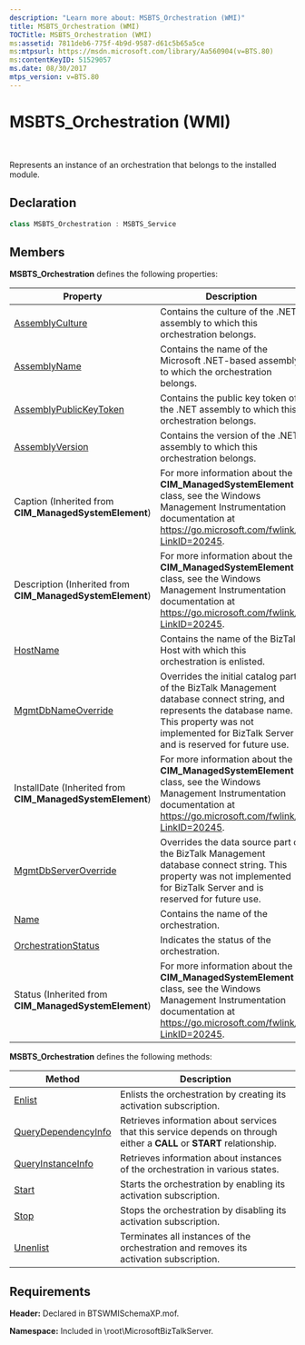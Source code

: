 ```yaml
---
description: "Learn more about: MSBTS_Orchestration (WMI)"
title: MSBTS_Orchestration (WMI)
TOCTitle: MSBTS_Orchestration (WMI)
ms:assetid: 7811deb6-775f-4b9d-9587-d61c5b65a5ce
ms:mtpsurl: https://msdn.microsoft.com/library/Aa560904(v=BTS.80)
ms:contentKeyID: 51529057
ms.date: 08/30/2017
mtps_version: v=BTS.80
---
```


# MSBTS\_Orchestration (WMI)

 

Represents an instance of an orchestration that belongs to the installed module.

## Declaration

```C#
class MSBTS_Orchestration : MSBTS_Service  
```

## Members

**MSBTS\_Orchestration** defines the following properties:

<table>
<thead>
<tr class="header">
<th>Property</th>
<th>Description</th>
</tr>
</thead>
<tbody>
<tr class="odd">
<td><a href="msbts-orchestration-assemblyculture-property-wmi.md">AssemblyCulture</a></td>
<td>Contains the culture of the .NET assembly to which this orchestration belongs.</td>
</tr>
<tr class="even">
<td><a href="msbts-orchestration-assemblyname-property-wmi.md">AssemblyName</a></td>
<td>Contains the name of the Microsoft .NET-based assembly to which the orchestration belongs.</td>
</tr>
<tr class="odd">
<td><a href="msbts-orchestration-assemblypublickeytoken-property-wmi.md">AssemblyPublicKeyToken</a></td>
<td>Contains the public key token of the .NET assembly to which this orchestration belongs.</td>
</tr>
<tr class="even">
<td><a href="msbts-orchestration-assemblyversion-property-wmi.md">AssemblyVersion</a></td>
<td>Contains the version of the .NET assembly to which this orchestration belongs.</td>
</tr>
<tr class="odd">
<td>Caption (Inherited from <strong>CIM_ManagedSystemElement</strong>)</td>
<td>For more information about the <strong>CIM_ManagedSystemElement</strong> class, see the Windows Management Instrumentation documentation at <a href="/windows/win32/cimwin32prov/cim-managedsystemelement">https://go.microsoft.com/fwlink/?LinkID=20245</a>.</td>
</tr>
<tr class="even">
<td>Description (Inherited from <strong>CIM_ManagedSystemElement</strong>)</td>
<td>For more information about the <strong>CIM_ManagedSystemElement</strong> class, see the Windows Management Instrumentation documentation at <a href="/windows/win32/cimwin32prov/cim-managedsystemelement">https://go.microsoft.com/fwlink/?LinkID=20245</a>.</td>
</tr>
<tr class="odd">
<td><a href="msbts-orchestration-hostname-property-wmi.md">HostName</a></td>
<td>Contains the name of the BizTalk Host with which this orchestration is enlisted.</td>
</tr>
<tr class="even">
<td><a href="msbts-orchestration-mgmtdbnameoverride-property-wmi.md">MgmtDbNameOverride</a></td>
<td>Overrides the initial catalog part of the BizTalk Management database connect string, and represents the database name. This property was not implemented for BizTalk Server and is reserved for future use.</td>
</tr>
<tr class="odd">
<td>InstallDate (Inherited from <strong>CIM_ManagedSystemElement</strong>)</td>
<td>For more information about the <strong>CIM_ManagedSystemElement</strong> class, see the Windows Management Instrumentation documentation at <a href="/windows/win32/cimwin32prov/cim-managedsystemelement">https://go.microsoft.com/fwlink/?LinkID=20245</a>.</td>
</tr>
<tr class="even">
<td><a href="msbts-orchestration-mgmtdbserveroverride-property-wmi.md">MgmtDbServerOverride</a></td>
<td>Overrides the data source part of the BizTalk Management database connect string. This property was not implemented for BizTalk Server and is reserved for future use.</td>
</tr>
<tr class="odd">
<td><a href="msbts-orchestration-name-property-wmi.md">Name</a></td>
<td>Contains the name of the orchestration.</td>
</tr>
<tr class="even">
<td><a href="msbts-orchestration-orchestrationstatus-property-wmi.md">OrchestrationStatus</a></td>
<td>Indicates the status of the orchestration.</td>
</tr>
<tr class="odd">
<td>Status (Inherited from <strong>CIM_ManagedSystemElement</strong>)</td>
<td>For more information about the <strong>CIM_ManagedSystemElement</strong> class, see the Windows Management Instrumentation documentation at <a href="/windows/win32/cimwin32prov/cim-managedsystemelement">https://go.microsoft.com/fwlink/?LinkID=20245</a>.</td>
</tr>
</tbody>
</table>


**MSBTS\_Orchestration** defines the following methods:

<table>
<thead>
<tr class="header">
<th>Method</th>
<th>Description</th>
</tr>
</thead>
<tbody>
<tr class="odd">
<td><a href="msbts-orchestration-enlist-method-wmi.md">Enlist</a></td>
<td>Enlists the orchestration by creating its activation subscription.</td>
</tr>
<tr class="even">
<td><a href="msbts-orchestration-querydependencyinfo-method-wmi.md">QueryDependencyInfo</a></td>
<td>Retrieves information about services that this service depends on through either a <strong>CALL</strong> or <strong>START</strong> relationship.</td>
</tr>
<tr class="odd">
<td><a href="msbts-orchestration-queryinstanceinfo-method-wmi.md">QueryInstanceInfo</a></td>
<td>Retrieves information about instances of the orchestration in various states.</td>
</tr>
<tr class="even">
<td><a href="msbts-orchestration-start-method-wmi.md">Start</a></td>
<td>Starts the orchestration by enabling its activation subscription.</td>
</tr>
<tr class="odd">
<td><a href="msbts-orchestration-stop-method-wmi.md">Stop</a></td>
<td>Stops the orchestration by disabling its activation subscription.</td>
</tr>
<tr class="even">
<td><a href="msbts-orchestration-unenlist-method-wmi.md">Unenlist</a></td>
<td>Terminates all instances of the orchestration and removes its activation subscription.</td>
</tr>
</tbody>
</table>


## Requirements

**Header:** Declared in BTSWMISchemaXP.mof.

**Namespace:** Included in \\root\\MicrosoftBizTalkServer.